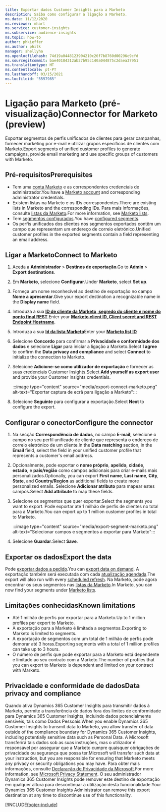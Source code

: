 ```yaml
---
title: Exportar dados Customer Insights para a Marketo
description: Saiba como configurar a ligação a Marketo.
ms.date: 11/12/2020
ms.reviewer: mhart
ms.service: customer-insights
ms.subservice: audience-insights
ms.topic: how-to
author: phkieffer
ms.author: philk
manager: shellyha
ms.openlocfilehash: 74d19a0448123904210c26f7b8760d00296c9cfd
ms.sourcegitcommit: bae40184312ab27b95c140a044875c2daea37951
ms.translationtype: HT
ms.contentlocale: pt-PT
ms.lasthandoff: 03/15/2021
ms.locfileid: "5597985"
---
```

# <a name="connector-for-marketo-preview"></a><span data-ttu-id="d3735-103">Ligação para Marketo (pré-visualização)</span><span class="sxs-lookup"><span data-stu-id="d3735-103">Connector for Marketo (preview)</span></span>

<span data-ttu-id="d3735-104">Exportar segmentos de perfis unificados de clientes para gerar campanhas, fornecer marketing por e-mail e utilizar grupos específicos de clientes com Marketo.</span><span class="sxs-lookup"><span data-stu-id="d3735-104">Export segments of unified customer profiles to generate campaigns, provide email marketing and use specific groups of customers with Marketo.</span></span>

## <a name="prerequisites"></a><span data-ttu-id="d3735-105">Pré-requisitos</span><span class="sxs-lookup"><span data-stu-id="d3735-105">Prerequisites</span></span>

-   <span data-ttu-id="d3735-106">Tem uma [conta Marketo](https://login.marketo.com/) e as correspondentes credenciais de administrador.</span><span class="sxs-lookup"><span data-stu-id="d3735-106">You have a [Marketo account](https://login.marketo.com/) and corresponding administrator credentials.</span></span>
-   <span data-ttu-id="d3735-107">Existem listas na Marketo e os IDs correspondentes.</span><span class="sxs-lookup"><span data-stu-id="d3735-107">There are existing lists in Marketo and the corresponding IDs.</span></span> <span data-ttu-id="d3735-108">Para mais informações, consulte [listas da Marketo](https://docs.marketo.com/display/public/DOCS/Understanding+Static+Lists).</span><span class="sxs-lookup"><span data-stu-id="d3735-108">For more information, see [Marketo lists](https://docs.marketo.com/display/public/DOCS/Understanding+Static+Lists).</span></span>
-   <span data-ttu-id="d3735-109">Tem [segmentos configurados](segments.md).</span><span class="sxs-lookup"><span data-stu-id="d3735-109">You have [configured segments](segments.md).</span></span>
-   <span data-ttu-id="d3735-110">Os perfis unificados dos clientes nos segmentos exportados contêm um campo que representam um endereço de correio eletrónico.</span><span class="sxs-lookup"><span data-stu-id="d3735-110">Unified customer profiles in the exported segments contain a field representing an email address.</span></span>

## <a name="connect-to-marketo"></a><span data-ttu-id="d3735-111">Ligar a Marketo</span><span class="sxs-lookup"><span data-stu-id="d3735-111">Connect to Marketo</span></span>

1. <span data-ttu-id="d3735-112">Aceda a **Administrador** > **Destinos de exportação**.</span><span class="sxs-lookup"><span data-stu-id="d3735-112">Go to **Admin** > **Export destinations**.</span></span>

1. <span data-ttu-id="d3735-113">Em **Marketo**, selecione **Configurar**.</span><span class="sxs-lookup"><span data-stu-id="d3735-113">Under **Marketo**, select **Set up**.</span></span>

1. <span data-ttu-id="d3735-114">Forneça um nome reconhecível ao destino de exportação no campo **Nome a apresentar**.</span><span class="sxs-lookup"><span data-stu-id="d3735-114">Give your export destination a recognizable name in the **Display name** field.</span></span>

1. <span data-ttu-id="d3735-115">Introduza a sua **[ID de cliente da Marketo, segredo do cliente e nome do ponto final REST](https://developers.marketo.com/rest-api/authentication/)**.</span><span class="sxs-lookup"><span data-stu-id="d3735-115">Enter your **[Marketo client ID, Client secret and REST Endpoint Hostname](https://developers.marketo.com/rest-api/authentication/)**.</span></span>

1. <span data-ttu-id="d3735-116">Introduza a sua **[Id da lista Marketo](https://docs.marketo.com/display/public/DOCS/Understanding+Static+Lists)**</span><span class="sxs-lookup"><span data-stu-id="d3735-116">Enter your **[Marketo list ID](https://docs.marketo.com/display/public/DOCS/Understanding+Static+Lists)**</span></span> 

1. <span data-ttu-id="d3735-117">Selecione **Concordo** para confirmar a **Privacidade e conformidade dos dados** e selecione **Ligar** para iniciar a ligação a Marketo.</span><span class="sxs-lookup"><span data-stu-id="d3735-117">Select **I agree** to confirm the **Data privacy and compliance** and select **Connect** to initialize the connection to Marketo.</span></span>

1. <span data-ttu-id="d3735-118">Selecione **Adicione-se como utilizador de exportação** e fornecer as suas credenciais Customer Insights.</span><span class="sxs-lookup"><span data-stu-id="d3735-118">Select **Add yourself as export user** and provide your Customer Insights credentials.</span></span>

   :::image type="content" source="media/export-connect-marketo.png" alt-text="Exportar captura de ecrã para ligação a Marketo":::

1. <span data-ttu-id="d3735-120">Selecione **Seguinte** para configurar a exportação.</span><span class="sxs-lookup"><span data-stu-id="d3735-120">Select **Next** to configure the export.</span></span>

## <a name="configure-the-connector"></a><span data-ttu-id="d3735-121">Configurar o conector</span><span class="sxs-lookup"><span data-stu-id="d3735-121">Configure the connector</span></span>

1. <span data-ttu-id="d3735-122">Na secção **Correspondência de dados**, no campo **E-mail**, selecione o campo no seu perfil unificado de cliente que representa o endereço de correio eletrónico de um cliente.</span><span class="sxs-lookup"><span data-stu-id="d3735-122">In the **Data matching** section, in the **Email** field, select the field in your unified customer profile that represents a customer's email address.</span></span> 

1. <span data-ttu-id="d3735-123">Opcionalmente, pode exportar o **nome próprio**, **apelido**, **cidade**, **estado**, e **país/região**  como campos adicionais para criar e-mails mais personalizados.</span><span class="sxs-lookup"><span data-stu-id="d3735-123">Optionally, you can export **First name**, **Last name**, **City**, **State**, and **Country/Region**  as additional fields to create more personalized emails.</span></span> <span data-ttu-id="d3735-124">Selecione **Adicionar atributo** para mapear estes campos.</span><span class="sxs-lookup"><span data-stu-id="d3735-124">Select **Add attribute** to map these fields.</span></span>

1. <span data-ttu-id="d3735-125">Selecione os segmentos que quer exportar.</span><span class="sxs-lookup"><span data-stu-id="d3735-125">Select the segments you want to export.</span></span> <span data-ttu-id="d3735-126">Pode exportar até 1 milhão de perfis de clientes no total para a Marketo.</span><span class="sxs-lookup"><span data-stu-id="d3735-126">You can export up to 1 million customer profiles in total to Marketo.</span></span>

   :::image type="content" source="media/export-segment-marketo.png" alt-text="Selecionar campos e segmentos a exportar para Marketo":::

1. <span data-ttu-id="d3735-128">Selecione **Guardar**.</span><span class="sxs-lookup"><span data-stu-id="d3735-128">Select **Save**.</span></span>

## <a name="export-the-data"></a><span data-ttu-id="d3735-129">Exportar os dados</span><span class="sxs-lookup"><span data-stu-id="d3735-129">Export the data</span></span>

<span data-ttu-id="d3735-130">Pode [exportar dados a pedido](export-destinations.md).</span><span class="sxs-lookup"><span data-stu-id="d3735-130">You can [export data on demand](export-destinations.md).</span></span> <span data-ttu-id="d3735-131">A exportação também será executada com cada [atualização agendada](system.md#schedule-tab).</span><span class="sxs-lookup"><span data-stu-id="d3735-131">The export will also run with every [scheduled refresh](system.md#schedule-tab).</span></span> <span data-ttu-id="d3735-132">Na Marketo, pode agora encontrar os seus segmentos nas [listas da Marketo](ttps://docs.marketo.com/display/public/DOCS/Understanding+Static+Lists).</span><span class="sxs-lookup"><span data-stu-id="d3735-132">In Marketo, you can now find your segments under [Marketo lists](ttps://docs.marketo.com/display/public/DOCS/Understanding+Static+Lists).</span></span>

## <a name="known-limitations"></a><span data-ttu-id="d3735-133">Limitações conhecidas</span><span class="sxs-lookup"><span data-stu-id="d3735-133">Known limitations</span></span>

- <span data-ttu-id="d3735-134">Até 1 milhão de perfis por exportar para a Marketo.</span><span class="sxs-lookup"><span data-stu-id="d3735-134">Up to 1 million profiles per export to Marketo.</span></span>
- <span data-ttu-id="d3735-135">A exportação para a Marketo é limitada a segmentos.</span><span class="sxs-lookup"><span data-stu-id="d3735-135">Exporting to Marketo is limited to segments.</span></span>
- <span data-ttu-id="d3735-136">A exportação de segmentos com um total de 1 milhão de perfis pode demorar até 3 horas.</span><span class="sxs-lookup"><span data-stu-id="d3735-136">Exporting segments with a total of 1 million profiles can take up to 3 hours.</span></span> 
- <span data-ttu-id="d3735-137">O número de perfis que pode exportar para a Marketo está dependente e limitado ao seu contrato com a Marketo.</span><span class="sxs-lookup"><span data-stu-id="d3735-137">The number of profiles that you can export to Marketo is dependent and limited on your contract with Marketo.</span></span>

## <a name="data-privacy-and-compliance"></a><span data-ttu-id="d3735-138">Privacidade e conformidade de dados</span><span class="sxs-lookup"><span data-stu-id="d3735-138">Data privacy and compliance</span></span>

<span data-ttu-id="d3735-139">Quando ativa Dynamics 365 Customer Insights para transmitir dados à Marketo, permite a transferência de dados fora dos limites de conformidade para Dynamics 365 Customer Insights, incluindo dados potencialmente sensíveis, tais como Dados Pessoais.</span><span class="sxs-lookup"><span data-stu-id="d3735-139">When you enable Dynamics 365 Customer Insights to transmit data to Marketo, you allow transfer of data outside of the compliance boundary for Dynamics 365 Customer Insights, including potentially sensitive data such as Personal Data.</span></span> <span data-ttu-id="d3735-140">A Microsoft transferirá tais dados sob as suas instruções, mas o utilizador é responsável por assegurar que a Marketo cumpre quaisquer obrigações de privacidade ou segurança que possa ter.</span><span class="sxs-lookup"><span data-stu-id="d3735-140">Microsoft will transfer such data at your instruction, but you are responsible for ensuring that Marketo meets any privacy or security obligations you may have.</span></span> <span data-ttu-id="d3735-141">Para obter mais informações, consulte [Declaração de Privacidade da Microsoft](https://go.microsoft.com/fwlink/?linkid=396732).</span><span class="sxs-lookup"><span data-stu-id="d3735-141">For more information, see [Microsoft Privacy Statement](https://go.microsoft.com/fwlink/?linkid=396732).</span></span>
<span data-ttu-id="d3735-142">O seu administrador Dynamics 365 Customer Insights pode remover este destino de exportação em qualquer altura para descontinuar a utilização desta funcionalidade.</span><span class="sxs-lookup"><span data-stu-id="d3735-142">Your Dynamics 365 Customer Insights Administrator can remove this export destination at any time to discontinue use of this functionality.</span></span>


[!INCLUDE[footer-include](../includes/footer-banner.md)]